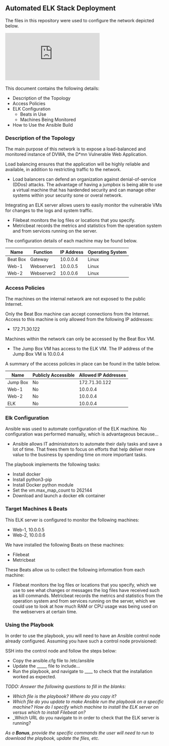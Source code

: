 ## Automated ELK Stack Deployment

The files in this repository were used to configure the network depicted below.

![Network Diagram](https://github.com/myles1090/MylesReposi/blob/main/Diagrams/Untitled%20Diagram.drawio.pdf)

This document contains the following details:
- Description of the Topology
- Access Policies
- ELK Configuration
  - Beats in Use
  - Machines Being Monitored
- How to Use the Ansible Build


### Description of the Topology

The main purpose of this network is to expose a load-balanced and monitored instance of DVWA, the D*mn Vulnerable Web Application.

Load balancing ensures that the application will be highly reliable and available, in addition to restricting traffic to the network.
- Load balancers can defend an organization against denial-of-service (DDos) attacks. The advantage of having a jumpbox is being able to use a virtual machine that has hardended security and can manage other systems within your security sone or overal network.

Integrating an ELK server allows users to easily monitor the vulnerable VMs for changes to the logs and system traffic.
- Filebeat monitors the log files or locations that you specify.
- Metricbeat records the metrics and statistics from the operation system and from services running on the server.

The configuration details of each machine may be found below.


| Name     | Function | IP Address | Operating System |
|----------|----------|------------|------------------|
| Beat Box | Gateway  | 10.0.0.4   | Linux            |
| Web-1    |Webserver1| 10.0.0.5   | Linux            |
| Web-2    |Webserver2| 10.0.0.6   | Linux            |


### Access Policies

The machines on the internal network are not exposed to the public Internet. 

Only the Beat Box machine can accept connections from the Internet. Access to this machine is only allowed from the following IP addresses:
- 172.71.30.122

Machines within the network can only be accessed by the Beat Box VM.
- The Jump Box VM has access to the ELK VM. The IP address of the Jump Box VM is 10.0.0.4

A summary of the access policies in place can be found in the table below.

| Name     | Publicly Accessible | Allowed IP Addresses |
|----------|---------------------|----------------------|
| Jump Box |  No                 | 172.71.30.122        |
|  Web-1   |  No                 |  10.0.0.4            |
|  Web-2   |  No                 |  10.0.0.4            |
|   ELK    |  No                 |  10.0.0.4            |

### Elk Configuration

Ansible was used to automate configuration of the ELK machine. No configuration was performed manually, which is advantageous because...
- Ansible allows IT administrators to automate their daily tasks and save a lot of time. That frees them to focus on efforts that help deliver more value to the business by spending time on more important tasks.

The playbook implements the following tasks:
- Install docker
- Install python3-pip
- Install Docker python module
- Set the vm.max_map_count to 262144
- Download and launch a docker elk container



### Target Machines & Beats
This ELK server is configured to monitor the following machines:
- Web-1, 10.0.0.5
- Web-2, 10.0.0.6

We have installed the following Beats on these machines:
- Filebeat
- Metricbeat

These Beats allow us to collect the following information from each machine:

- Filebeat monitors the log files or locations that you specify, which we use to see what changes or messages the log files have received such as kill commands. Metricbeat records the metrics and statistics from the operation system and from services running on the server, which we could use to look at how much RAM or CPU usage was being used on the webservers at certain time.


### Using the Playbook
In order to use the playbook, you will need to have an Ansible control node already configured. Assuming you have such a control node provisioned: 

SSH into the control node and follow the steps below:
- Copy the ansible.cfg file to /etc/ansible
- Update the _____ file to include...
- Run the playbook, and navigate to ____ to check that the installation worked as expected.

_TODO: Answer the following questions to fill in the blanks:_
- _Which file is the playbook? Where do you copy it?_
- _Which file do you update to make Ansible run the playbook on a specific machine? How do I specify which machine to install the ELK server on versus which to install Filebeat on?_
- _Which URL do you navigate to in order to check that the ELK server is running?

_As a **Bonus**, provide the specific commands the user will need to run to download the playbook, update the files, etc._

